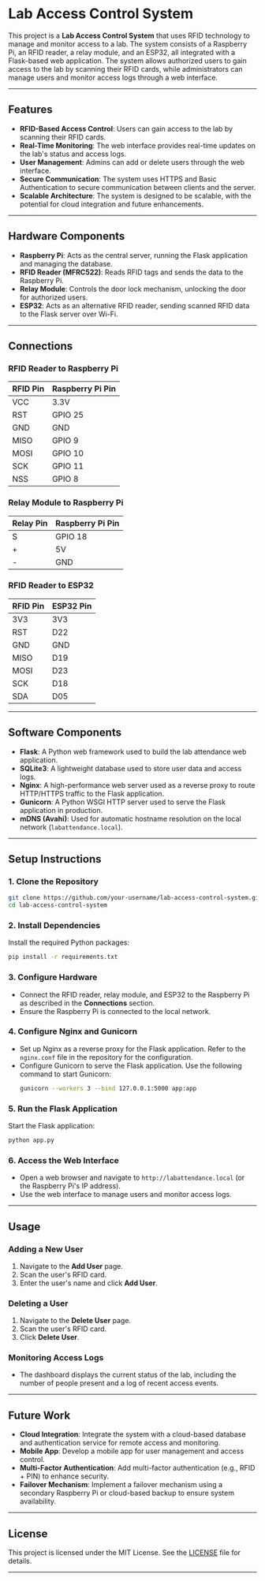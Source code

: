 # Lab Access Control System

This project is a **Lab Access Control System** that uses RFID technology to manage and monitor access to a lab. The system consists of a Raspberry Pi, an RFID reader, a relay module, and an ESP32, all integrated with a Flask-based web application. The system allows authorized users to gain access to the lab by scanning their RFID cards, while administrators can manage users and monitor access logs through a web interface.

---

## Features

- **RFID-Based Access Control**: Users can gain access to the lab by scanning their RFID cards.
- **Real-Time Monitoring**: The web interface provides real-time updates on the lab's status and access logs.
- **User Management**: Admins can add or delete users through the web interface.
- **Secure Communication**: The system uses HTTPS and Basic Authentication to secure communication between clients and the server.
- **Scalable Architecture**: The system is designed to be scalable, with the potential for cloud integration and future enhancements.

---

## Hardware Components

- **Raspberry Pi**: Acts as the central server, running the Flask application and managing the database.
- **RFID Reader (MFRC522)**: Reads RFID tags and sends the data to the Raspberry Pi.
- **Relay Module**: Controls the door lock mechanism, unlocking the door for authorized users.
- **ESP32**: Acts as an alternative RFID reader, sending scanned RFID data to the Flask server over Wi-Fi.

---

## Connections

### RFID Reader to Raspberry Pi

| **RFID Pin** | **Raspberry Pi Pin** |
| ------------ | -------------------- |
| VCC          | 3.3V                 |
| RST          | GPIO 25              |
| GND          | GND                  |
| MISO         | GPIO 9               |
| MOSI         | GPIO 10              |
| SCK          | GPIO 11              |
| NSS          | GPIO 8               |

### Relay Module to Raspberry Pi

| **Relay Pin** | **Raspberry Pi Pin** |
| ------------- | -------------------- |
| S             | GPIO 18              |
| +             | 5V                   |
| -             | GND                  |

### RFID Reader to ESP32

| **RFID Pin** | **ESP32 Pin** |
| ------------ | ------------- |
| 3V3          | 3V3           |
| RST          | D22           |
| GND          | GND           |
| MISO         | D19           |
| MOSI         | D23           |
| SCK          | D18           |
| SDA          | D05           |

---

## Software Components

- **Flask**: A Python web framework used to build the lab attendance web application.
- **SQLite3**: A lightweight database used to store user data and access logs.
- **Nginx**: A high-performance web server used as a reverse proxy to route HTTP/HTTPS traffic to the Flask application.
- **Gunicorn**: A Python WSGI HTTP server used to serve the Flask application in production.
- **mDNS (Avahi)**: Used for automatic hostname resolution on the local network (`labattendance.local`).

---

## Setup Instructions

### 1. Clone the Repository

```bash
git clone https://github.com/your-username/lab-access-control-system.git
cd lab-access-control-system
```

### 2. Install Dependencies

Install the required Python packages:

```bash
pip install -r requirements.txt
```

### 3. Configure Hardware

- Connect the RFID reader, relay module, and ESP32 to the Raspberry Pi as described in the **Connections** section.
- Ensure the Raspberry Pi is connected to the local network.

### 4. Configure Nginx and Gunicorn

- Set up Nginx as a reverse proxy for the Flask application. Refer to the `nginx.conf` file in the repository for the configuration.
- Configure Gunicorn to serve the Flask application. Use the following command to start Gunicorn:
  ```bash
  gunicorn --workers 3 --bind 127.0.0.1:5000 app:app
  ```

### 5. Run the Flask Application

Start the Flask application:

```bash
python app.py
```

### 6. Access the Web Interface

- Open a web browser and navigate to `http://labattendance.local` (or the Raspberry Pi's IP address).
- Use the web interface to manage users and monitor access logs.

---

## Usage

### Adding a New User

1. Navigate to the **Add User** page.
2. Scan the user's RFID card.
3. Enter the user's name and click **Add User**.

### Deleting a User

1. Navigate to the **Delete User** page.
2. Scan the user's RFID card.
3. Click **Delete User**.

### Monitoring Access Logs

- The dashboard displays the current status of the lab, including the number of people present and a log of recent access events.

---

## Future Work

- **Cloud Integration**: Integrate the system with a cloud-based database and authentication service for remote access and monitoring.
- **Mobile App**: Develop a mobile app for user management and access control.
- **Multi-Factor Authentication**: Add multi-factor authentication (e.g., RFID + PIN) to enhance security.
- **Failover Mechanism**: Implement a failover mechanism using a secondary Raspberry Pi or cloud-based backup to ensure system availability.

---

## License

This project is licensed under the MIT License. See the [LICENSE](LICENSE) file for details.

---

